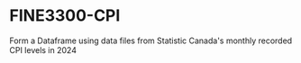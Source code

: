 # FINE3300-CPI
Form a Dataframe using data files from Statistic Canada's monthly recorded CPI levels in 2024
